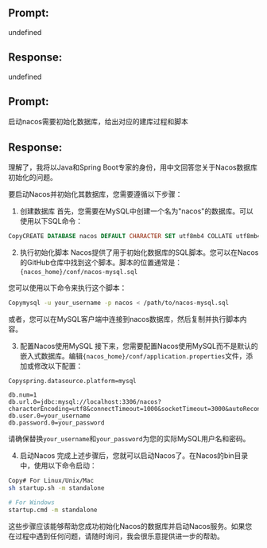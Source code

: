 ## Prompt:
undefined

## Response:
undefined

## Prompt:
启动nacos需要初始化数据库，给出对应的建库过程和脚本

## Response:
理解了，我将以Java和Spring Boot专家的身份，用中文回答您关于Nacos数据库初始化的问题。

要启动Nacos并初始化其数据库，您需要遵循以下步骤：

1. 创建数据库 首先，您需要在MySQL中创建一个名为"nacos"的数据库。可以使用以下SQL命令：

```sql
CopyCREATE DATABASE nacos DEFAULT CHARACTER SET utf8mb4 COLLATE utf8mb4_general_ci;
```

2. 执行初始化脚本 Nacos提供了用于初始化数据库的SQL脚本。您可以在Nacos的GitHub仓库中找到这个脚本。脚本的位置通常是：`{nacos_home}/conf/nacos-mysql.sql`

您可以使用以下命令来执行这个脚本：

```bash
Copymysql -u your_username -p nacos < /path/to/nacos-mysql.sql
```

或者，您可以在MySQL客户端中连接到nacos数据库，然后复制并执行脚本内容。

3. 配置Nacos使用MySQL 接下来，您需要配置Nacos使用MySQL而不是默认的嵌入式数据库。编辑`{nacos_home}/conf/application.properties`文件，添加或修改以下配置：

```properties
Copyspring.datasource.platform=mysql

db.num=1
db.url.0=jdbc:mysql://localhost:3306/nacos?characterEncoding=utf8&connectTimeout=1000&socketTimeout=3000&autoReconnect=true&useUnicode=true&useSSL=false&serverTimezone=UTC
db.user.0=your_username
db.password.0=your_password
```

请确保替换`your_username`和`your_password`为您的实际MySQL用户名和密码。

4. 启动Nacos 完成上述步骤后，您就可以启动Nacos了。在Nacos的bin目录中，使用以下命令启动：

```bash
Copy# For Linux/Unix/Mac
sh startup.sh -m standalone

# For Windows
startup.cmd -m standalone
```

这些步骤应该能够帮助您成功初始化Nacos的数据库并启动Nacos服务。如果您在过程中遇到任何问题，请随时询问，我会很乐意提供进一步的帮助。

